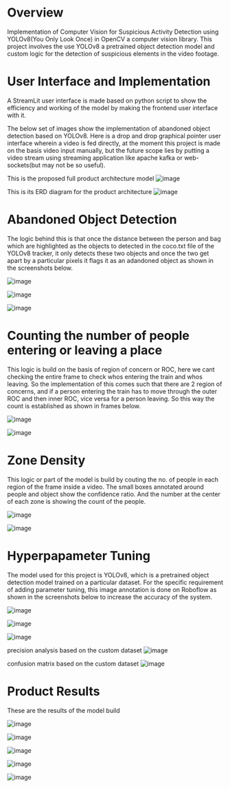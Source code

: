# Overview 
Implementation of Computer Vision for Suspicious Activity Detection using YOLOv8(You Only Look Once) in  OpenCV a computer vision library. This project involves the use YOLOv8 a pretrained object detection model and custom logic for the detection of suspicious elements in the video footage.

# User Interface and Implementation
A StreamLit user interface is made based on python script to show the efficiency and working of the model by making the frontend user interface with it.

The below set of images show the implementation of abandoned object detection based on YOLOv8. Here is a drop and drop graphical pointer user interface wherein a video is fed directly, at the moment this project is made on the basis video input manually, but the future scope lies by putting a video stream using streaming application like apache kafka or web-sockets(but may not be so useful).

This is the proposed full product architecture model
![image](https://github.com/AdityaDighe/YOLO-v8-Suspicious-Activity-Detection/assets/98305705/a28f0958-acad-49e9-8830-bbd2535bca21)

This is its ERD diagram for the product architecture
![image](https://github.com/AdityaDighe/YOLO-v8-Suspicious-Activity-Detection/assets/98305705/7b2016e6-5bd7-49b6-8f0a-2eef5f596a94)

# Abandoned Object Detection
The logic behind this is that once the distance between the person and bag which are highlighted as the objects to detected in the coco.txt file of the YOLOv8 tracker, it only detects these two objects and once the two get apart by a particular pixels it flags it as an adandoned object as shown in the screenshots below.

![image](https://github.com/AdityaDighe/YOLO-v8-Suspicious-Activity-Detection/assets/98305705/dd7c6916-5202-4ef3-85bb-d2103fae178f)

![image](https://github.com/AdityaDighe/YOLO-v8-Suspicious-Activity-Detection/assets/98305705/e06ef032-d8d6-4f6b-9aa8-839b56360943)

![image](https://github.com/AdityaDighe/YOLO-v8-Suspicious-Activity-Detection/assets/98305705/77cd4dba-8104-42f4-9331-48d5ee854ae3)

# Counting the number of people entering or leaving a place
This logic is build on the basis of region of concern or ROC, here we cant checking the entire frame to check whos entering the train and whos leaving. So the implementation of this comes such that there are 2 region of concerns, and if a person entering the train has to move through the outer ROC and then inner ROC, vice versa for a person leaving. So this way the count is established as shown in frames below.

![image](https://github.com/AdityaDighe/YOLO-v8-Suspicious-Activity-Detection/assets/98305705/3cd92310-4b81-4f5b-b560-6ca3e1fa654f)

![image](https://github.com/AdityaDighe/YOLO-v8-Suspicious-Activity-Detection/assets/98305705/6b3c40e3-04c9-4430-a59f-6a4efcdf49ee)

# Zone Density
This logic or part of the model is build by couting the no. of people in each region of the frame inside a video. The small boxes annotated around people and object show the confidence ratio. And the number at the center of each zone is showing the count of the people.

![image](https://github.com/AdityaDighe/YOLO-v8-Suspicious-Activity-Detection/assets/98305705/75e672c8-2a1b-489b-a4ad-6dec22636bc7)

![image](https://github.com/AdityaDighe/YOLO-v8-Suspicious-Activity-Detection/assets/98305705/298245d6-dbb8-4ff8-b032-cbf84e51ce89)

# Hyperpapameter Tuning
The model used for this project is YOLOv8, which is a pretrained object detection model trained on a particular dataset. For the specific requirement of adding parameter tuning, this image annotation is done on Roboflow as shown in the screenshots below to increase the accuracy of the system.

![image](https://github.com/AdityaDighe/YOLO-v8-Suspicious-Activity-Detection/assets/98305705/9a78adff-de58-45a6-90ee-bef54b84aa16)

![image](https://github.com/AdityaDighe/YOLO-v8-Suspicious-Activity-Detection/assets/98305705/d0cd6410-d666-47fc-9568-be404093f42a)

![image](https://github.com/AdityaDighe/YOLO-v8-Suspicious-Activity-Detection/assets/98305705/65e78df0-1b79-4ef9-940a-152dcf7e0dc8)

precision analysis based on the custom dataset
![image](https://github.com/AdityaDighe/YOLO-v8-Suspicious-Activity-Detection/assets/98305705/6ca82901-00f1-4849-b796-447891f0e712)

confusion matrix based on the custom dataset
![image](https://github.com/AdityaDighe/YOLO-v8-Suspicious-Activity-Detection/assets/98305705/e2073a0b-e69d-41b6-b0f1-84c8b38131ef)

# Product Results
These are the results of the model build

![image](https://github.com/AdityaDighe/YOLO-v8-Suspicious-Activity-Detection/assets/98305705/721fa70b-5a63-41d4-9fdb-cd35d24876b0)

![image](https://github.com/AdityaDighe/YOLO-v8-Suspicious-Activity-Detection/assets/98305705/6a11e113-f073-4496-8451-9d5a51992f99)

![image](https://github.com/AdityaDighe/YOLO-v8-Suspicious-Activity-Detection/assets/98305705/d880cd99-a684-424a-89ab-c0eea5a9e999)

![image](https://github.com/AdityaDighe/YOLO-v8-Suspicious-Activity-Detection/assets/98305705/423fc008-c551-41c1-a674-a665ec398651)

![image](https://github.com/AdityaDighe/YOLO-v8-Suspicious-Activity-Detection/assets/98305705/32af20df-1f55-41cc-aa74-d049f6a52b2a)



